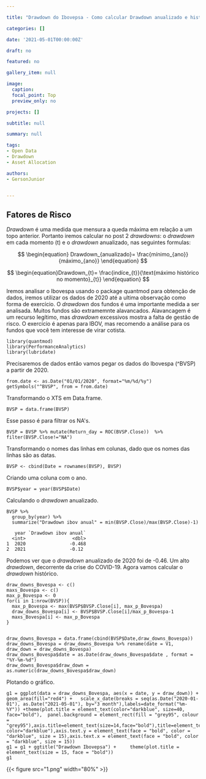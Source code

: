 ```yaml
---

title: "Drawdown do Ibovepsa - Como calcular Drawdown anualizado e histórico"

categories: []

date: '2021-05-01T00:00:00Z' 

draft: no

featured: no

gallery_item: null

image:
  caption: 
  focal_point: Top
  preview_only: no

projects: []

subtitle: null

summary: null

tags: 
- Open Data
- Drawdown
- Asset Allocation

authors:
- GersonJunior


---
```


## Fatores de Risco


 _Drawdown_ é uma medida que mensura a queda máxima em relação a um topo anterior. Portanto iremos calcular no post 2  _drawdowns_: o _drawdown_ em cada momento (t) e o _drawdown_ anualizado, nas seguintes formulas:

$$ \begin{equation} Drawdown_{anualizado}= \frac{mínimo_{ano}}{máximo_{ano}} \end{equation} $$

$$ \begin{equation}Drawdown_{t}= \frac{indíce_{t}}{\text{máximo histórico no momento}_{t}} \end{equation} $$

Iremos analisar o Ibovespa usando o package quantmod para obtenção de dados, iremos utilizar os dados de 2020 até a ultima observação como forma de exercício. O  _drawdown_ dos fundos é uma importante medida a ser analisada. Muitos fundos são extramemnte alavancados. Alavancagem é um recurso legítimo, mas  _drawdown_ excessivos mostra a falta de gestão de risco. O exercício é apenas para IBOV, mas recomendo a análise para os fundos que você tem interesse de virar cotista.

        
    library(quantmod)
    library(PerformanceAnalytics)
    library(lubridate)
Precisaremos de dados então vamos pegar os dados do Ibovespa (^BVSP) a partir de 2020.

    from.date <- as.Date("01/01/2020", format="%m/%d/%y")
    getSymbols("^BVSP", from = from.date)

Transformando o XTS em Data.frame.

    BVSP = data.frame(BVSP)
Esse passo é para filtrar os NA's.

    BVSP = BVSP %>% mutate(Return_day = ROC(BVSP.Close))  %>%  filter(BVSP.Close!="NA")
Transformando o nomes das linhas em colunas, dado que os nomes das linhas são as datas.

    BVSP <- cbind(Date = rownames(BVSP), BVSP)

Criando uma coluna com o ano. 

    BVSP$year = year(BVSP$Date)

Calculando o  _drawdown_ anualizado.

    BVSP %>%
      group_by(year) %>%
      summarize("Drawdown ibov anual" = min(BVSP.Close)/max(BVSP.Close)-1)
    
       year `Drawdown ibov anual`
      <int>                 <dbl>
    1  2020                -0.468
    2  2021                -0.12

Podemos ver que o  _drawdown_ anualizado de 2020 foi de -0.46. Um alto  _drawdown_, decorrente da crise do COVID-19. 
Agora vamos calcular o _drawdown_ histórico.

    draw_downs_Bovespa <- c()
    maxs_Bovespa <- c()
    max_p_Bovespa <- 0
    for(i in 1:nrow(BVSP)){
      max_p_Bovespa <- max(BVSP$BVSP.Close[i], max_p_Bovespa)
      draw_downs_Bovespa[i] <- BVSP$BVSP.Close[i]/max_p_Bovespa-1
      maxs_Bovespa[i] <- max_p_Bovespa
    }
    
    
    draw_downs_Bovespa = data.frame(cbind(BVSP$Date,draw_downs_Bovespa))
    draw_downs_Bovespa = draw_downs_Bovespa %>% rename(date = V1, draw_down = draw_downs_Bovespa) 
    draw_downs_Bovespa$date = as.Date(draw_downs_Bovespa$date , format =  "%Y-%m-%d")
    draw_downs_Bovespa$draw_down = as.numeric(draw_downs_Bovespa$draw_down)
    
Plotando o gráfico.

    g1 = ggplot(data = draw_downs_Bovespa, aes(x = date, y = draw_down)) + geom_area(fill="red4") +   scale_x_date(breaks = seq(as.Date("2020-01-01"), as.Date("2021-05-01"), by="3 month"),labels=date_format("%m-%Y")) +theme(plot.title = element_text(color="darkblue", size=40, face="bold"),  panel.background = element_rect(fill = "grey95", colour = "grey95"),axis.title=element_text(size=14,face="bold"),title=element_text(size=14,face="bold", color="darkblue"),axis.text.y = element_text(face = "bold", color = "darkblue", size = 15),axis.text.x = element_text(face = "bold", color = "darkblue", size = 15))
    g1 = g1 + ggtitle("Drawdown Ibovepsa") +     theme(plot.title = element_text(size = 15, face = "bold"))
    g1
    
{{< figure src="1.png" width="80%" >}}


